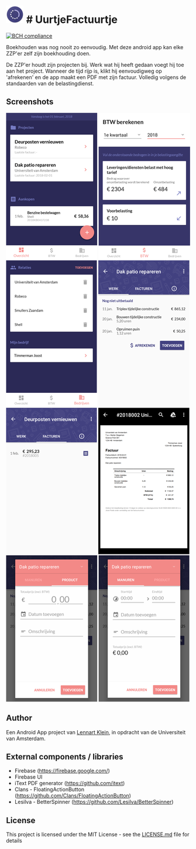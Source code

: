 # ![UurtjeFactuurtje - icon](/doc/app-icon.png?raw=true "UurtjeFactuurtje - icon") # UurtjeFactuurtje
[![BCH compliance](https://bettercodehub.com/edge/badge/LennartJKlein/UurtjeFactuurtje?branch=master)](https://bettercodehub.com/)

Boekhouden was nog nooit zo eenvoudig. Met deze android app kan elke ZZP'er zelf zijn boekhouding doen.

De ZZP'er houdt zijn projecten bij. Werk wat hij heeft gedaan voegt hij toe aan het project. Wanneer de tijd rijp is, klikt hij eenvoudigweg op 'afrekenen' en de app maakt een PDF met zijn factuur. Volledig volgens de standaarden van de belastingdienst.

## Screenshots
![UurtjeFactuurtje -overview ](/docs/screenshot-overview.png?raw=true "UuurtjeFactuurtje -overview ") 
![UurtjeFactuurtje -btw ](/docs/screenshot-btw.png?raw=true "UuurtjeFactuurtje -btw ")
![UurtjeFactuurtje -companies ](/docs/screenshot-companies.png?raw=true "UuurtjeFactuurtje -companies ") 
![UurtjeFactuurtje -work ](/docs/screenshot-work.png?raw=true "UuurtjeFactuurtje -work ") 
![UurtjeFactuurtje -invoices ](/docs/screenshot-invoices.png?raw=true "UuurtjeFactuurtje -invoices ") 
![UurtjeFactuurtje -invoice](/docs/screenshot-invoice.png?raw=true "UuurtjeFactuurtje -invoice") 
![UurtjeFactuurtje -work-product ](/docs/screenshot-work-product.png?raw=true "UuurtjeFactuurtje -work-product ") 
![UurtjeFactuurtje -work-hours ](/docs/screenshot-work-hours.png?raw=true "UuurtjeFactuurtje -work-hours ")

## Author
Een Android App project van [Lennart Klein](http://www.lennartklein.nl), in opdracht van de Universiteit van Amsterdam.

## External components / libraries
* Firebase (https://firebase.google.com/)
* Firebase UI
* iText PDF generator (https://github.com/itext)
* Clans - FloatingActionButton (https://github.com/Clans/FloatingActionButton)
* Lesilva - BetterSpinner (https://github.com/Lesilva/BetterSpinner)


## License
This project is licensed under the MIT License - see the [LICENSE.md](LICENSE.md) file for details